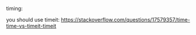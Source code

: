 


timing:

you should use timeit:
https://stackoverflow.com/questions/17579357/time-time-vs-timeit-timeit

